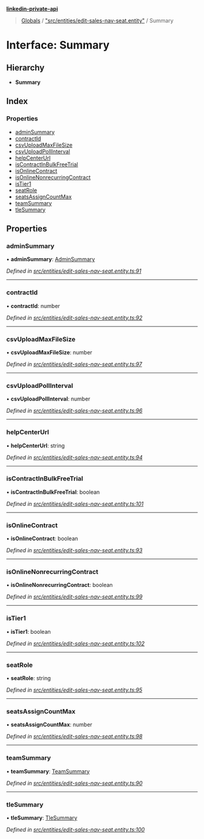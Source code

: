**[linkedin-private-api](../README.md)**

> [Globals](../globals.md) / ["src/entities/edit-sales-nav-seat.entity"](../modules/_src_entities_edit_sales_nav_seat_entity_.md) / Summary

# Interface: Summary

## Hierarchy

* **Summary**

## Index

### Properties

* [adminSummary](_src_entities_edit_sales_nav_seat_entity_.summary.md#adminsummary)
* [contractId](_src_entities_edit_sales_nav_seat_entity_.summary.md#contractid)
* [csvUploadMaxFileSize](_src_entities_edit_sales_nav_seat_entity_.summary.md#csvuploadmaxfilesize)
* [csvUploadPollInterval](_src_entities_edit_sales_nav_seat_entity_.summary.md#csvuploadpollinterval)
* [helpCenterUrl](_src_entities_edit_sales_nav_seat_entity_.summary.md#helpcenterurl)
* [isContractInBulkFreeTrial](_src_entities_edit_sales_nav_seat_entity_.summary.md#iscontractinbulkfreetrial)
* [isOnlineContract](_src_entities_edit_sales_nav_seat_entity_.summary.md#isonlinecontract)
* [isOnlineNonrecurringContract](_src_entities_edit_sales_nav_seat_entity_.summary.md#isonlinenonrecurringcontract)
* [isTier1](_src_entities_edit_sales_nav_seat_entity_.summary.md#istier1)
* [seatRole](_src_entities_edit_sales_nav_seat_entity_.summary.md#seatrole)
* [seatsAssignCountMax](_src_entities_edit_sales_nav_seat_entity_.summary.md#seatsassigncountmax)
* [teamSummary](_src_entities_edit_sales_nav_seat_entity_.summary.md#teamsummary)
* [tleSummary](_src_entities_edit_sales_nav_seat_entity_.summary.md#tlesummary)

## Properties

### adminSummary

•  **adminSummary**: [AdminSummary](_src_entities_edit_sales_nav_seat_entity_.adminsummary.md)

*Defined in [src/entities/edit-sales-nav-seat.entity.ts:91](https://github.com/cosiall/linkedin-private-api/blob/803c213/src/entities/edit-sales-nav-seat.entity.ts#L91)*

___

### contractId

•  **contractId**: number

*Defined in [src/entities/edit-sales-nav-seat.entity.ts:92](https://github.com/cosiall/linkedin-private-api/blob/803c213/src/entities/edit-sales-nav-seat.entity.ts#L92)*

___

### csvUploadMaxFileSize

•  **csvUploadMaxFileSize**: number

*Defined in [src/entities/edit-sales-nav-seat.entity.ts:97](https://github.com/cosiall/linkedin-private-api/blob/803c213/src/entities/edit-sales-nav-seat.entity.ts#L97)*

___

### csvUploadPollInterval

•  **csvUploadPollInterval**: number

*Defined in [src/entities/edit-sales-nav-seat.entity.ts:96](https://github.com/cosiall/linkedin-private-api/blob/803c213/src/entities/edit-sales-nav-seat.entity.ts#L96)*

___

### helpCenterUrl

•  **helpCenterUrl**: string

*Defined in [src/entities/edit-sales-nav-seat.entity.ts:94](https://github.com/cosiall/linkedin-private-api/blob/803c213/src/entities/edit-sales-nav-seat.entity.ts#L94)*

___

### isContractInBulkFreeTrial

•  **isContractInBulkFreeTrial**: boolean

*Defined in [src/entities/edit-sales-nav-seat.entity.ts:101](https://github.com/cosiall/linkedin-private-api/blob/803c213/src/entities/edit-sales-nav-seat.entity.ts#L101)*

___

### isOnlineContract

•  **isOnlineContract**: boolean

*Defined in [src/entities/edit-sales-nav-seat.entity.ts:93](https://github.com/cosiall/linkedin-private-api/blob/803c213/src/entities/edit-sales-nav-seat.entity.ts#L93)*

___

### isOnlineNonrecurringContract

•  **isOnlineNonrecurringContract**: boolean

*Defined in [src/entities/edit-sales-nav-seat.entity.ts:99](https://github.com/cosiall/linkedin-private-api/blob/803c213/src/entities/edit-sales-nav-seat.entity.ts#L99)*

___

### isTier1

•  **isTier1**: boolean

*Defined in [src/entities/edit-sales-nav-seat.entity.ts:102](https://github.com/cosiall/linkedin-private-api/blob/803c213/src/entities/edit-sales-nav-seat.entity.ts#L102)*

___

### seatRole

•  **seatRole**: string

*Defined in [src/entities/edit-sales-nav-seat.entity.ts:95](https://github.com/cosiall/linkedin-private-api/blob/803c213/src/entities/edit-sales-nav-seat.entity.ts#L95)*

___

### seatsAssignCountMax

•  **seatsAssignCountMax**: number

*Defined in [src/entities/edit-sales-nav-seat.entity.ts:98](https://github.com/cosiall/linkedin-private-api/blob/803c213/src/entities/edit-sales-nav-seat.entity.ts#L98)*

___

### teamSummary

•  **teamSummary**: [TeamSummary](_src_entities_edit_sales_nav_seat_entity_.teamsummary.md)

*Defined in [src/entities/edit-sales-nav-seat.entity.ts:90](https://github.com/cosiall/linkedin-private-api/blob/803c213/src/entities/edit-sales-nav-seat.entity.ts#L90)*

___

### tleSummary

•  **tleSummary**: [TleSummary](_src_entities_edit_sales_nav_seat_entity_.tlesummary.md)

*Defined in [src/entities/edit-sales-nav-seat.entity.ts:100](https://github.com/cosiall/linkedin-private-api/blob/803c213/src/entities/edit-sales-nav-seat.entity.ts#L100)*

